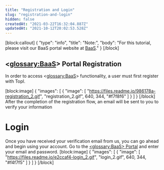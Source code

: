 ```yaml
---
title: "Registration and Login"
slug: "registration-and-login"
hidden: false
createdAt: "2021-03-22T16:32:04.887Z"
updatedAt: "2021-10-12T20:02:53.528Z"
---
```

[block:callout]
{
  "type": "info",
  "title": "Note:",
  "body": "For this tutorial, please visit our BaaS portal website at [BaaS](https://beta.topl.services)."
}
[/block]
## <<glossary:BaaS>> Portal Registration

In order to access <<glossary:BaaS>> functionality, a user must first register with Topl.


[block:image]
{
  "images": [
    {
      "image": [
        "https://files.readme.io/986178a-registration_2.gif",
        "registration_2.gif",
        640,
        344,
        "#f7f8f6"
      ]
    }
  ]
}
[/block]
After the completion of the registration flow, an email will be sent to you to verify your information



# Login

Once you have received your verification email from us, you can go ahead and begin using your account. Go to the [<<glossary:BaaS>> Portal](https://beta.topl.services/) and enter your email and password. 
[block:image]
{
  "images": [
    {
      "image": [
        "https://files.readme.io/e2ccaf4-login_2.gif",
        "login_2.gif",
        640,
        344,
        "#f4f7f5"
      ]
    }
  ]
}
[/block]